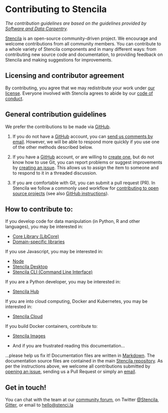 # Contributing to Stencila

*The contribution guidelines are based on the guidelines provided by [Software and Data Carpentry](http://carpentries.org).*

[Stencila][stencila-site] is an open-source community-driven project. We encourage
and welcome contributions from all community members. You can contribute to a
whole variety of Stencila components and in many different ways: from
contributing new source code and documentation, to providing feedback on
Stencila and making suggestions for improvements.

## Licensing and contributor agreement

By contributing,
you agree that we may redistribute your work under [our license](LICENSE).
Everyone involved with Stencila
agrees to abide by our [code of conduct][conduct].


## General contribution guidelines

We prefer the contributions to be made via [GitHub][github].

1.  If you do not have a [GitHub][github] account,
    you can [send us comments by email][contact].
    However,
    we will be able to respond more quickly if you use one of the other methods described below.

2.  If you have a [GitHub][github] account,
    or are willing to [create one][github-join],
    but do not know how to use Git,
    you can report problems or suggest improvements by [creating an issue][issues].
    This allows us to assign the item to someone
    and to respond to it in a threaded discussion.

3.  If you are comfortable with Git,
    you can submit a pull request (PR).
    In Stencila we follow a commonly used workflow
    for [contributing to open source projects][how-contribute]
    (see also [GitHub instructions][github-flow]).

## How to contribute to:

If you develop code for data manipulation (in Python, R and other languages), you may be interested in:
* [Core Library (LibCore)][libcore-contribute]
* [Domain-specific libraries][libraries-contribute]

If you use Javascript, you may be interested in:
* [Node][node-contribute]
* [Stencila Desktop][desktop-contribute]
* [Stencila CLI (Command Line Interface)][cli-contribute]

If you are a Python developer, you may be interested in:
* [Stencila Hub][hub-contribute]

If you are into cloud computing, Docker and Kubernetes, you may be interested in:
* [Stencila Cloud][cloud-contribute]

If you build Docker containers, contribute to:
* [Stencila Images][images-contribute]

* And if you are frustrated reading this documentation...

...please help us fix it! Documentation files are written in [Markdown][markdown]. The documentation source
files are contained in the main [Stencila repository][stencila-repo]. As per the instructions
above, we welcome all contributions submitted by [opening an issue](https://github.com/stencila/stencila/issues),
sending us a Pull Request or simply an [email][contact].


## Get in touch!

You can chat with the team at our [community forum][community-forum],
on Twitter [@Stencila][stencila-twitter],
[Gitter][stencila-gitter], or email to [hello@stenci.la][contact]

[contact]: mailto:hello@stenci.la
[conduct]: https://github.com/stencila/policies/blob/master/CONDUCT.md
[community-forum]: https://github.com/stencila/libcore/blob/master/docs/community.stenci.la
[github]: http://github.com
[github-flow]: https://guides.github.com/introduction/flow/
[github-join]: https://github.com/join
[issues]: https://help.github.com/articles/creating-an-issue/
[how-contribute]: https://egghead.io/series/how-to-contribute-to-an-open-source-project-on-github
[stencila-site]: http://stenci.la/
[stencila-repo]: https://github.com/stencila/stencila
[stencila-twitter]: https://twitter.com/stencila
[stencila-gitter]: https://gitter.im/stencila/stencila/
[markdown]: https://daringfireball.net/projects/markdown
[libcore-contribute]: https://github.com/stencila/libcore/blob/master/CONTRIBUTING.md
[libraries-contribute]: computation/functions.md#domain-specific-libraries
[new-functions]: computation/functions.md#adding-new-functions
[node-contribute]: https://github.com/stencila/node/CONTRIBUTING.md
[desktop-contribute]: https://github.com/stencila/desktop/blob/master/CONTRIBUTING.md
[cli-contribute]: https://github.com/stencila/cli/CONTRIBUTING.md
[hub-contribute]: https://github.com/stencila/hub/CONTRIBUTING.md
[cloud-contribute]: https://github.com/stencila/cloud/CONTRIBUTING.md
[images-contribute]: https://github.com/stencila/images/CONTRIBUTING.md
